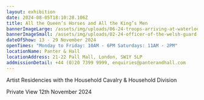 ```yaml
---
layout: exhibition
date: 2024-08-05T18:10:28.106Z
title: All the Queen’s Horses and All the King’s Men
bannerImageLarge: /assets/img/uploads/06-24-troops-arriving-at-waterloo-for-overnight-coronation-rehearsal-80x160.jpg
bannerImageSmall: /assets/img/uploads/02-24-officer-of-the-welsh-guard-40x30.jpg
dateOfShow: 13 - 29 November 2024
openTimes: "Monday to Friday: 10AM - 6PM Saturdays: 11AM - 2PM"
locationName: Panter & Hall
locationAddress: 21-22 Pall Mall, London, SW1Y 5LP
addmissionDetail: +44 (0)20 7399 9999, enquiries@panterandhall.com
---
```

Artist Residencies with the Household Cavalry & Household Division 

Private View 12th November 2024